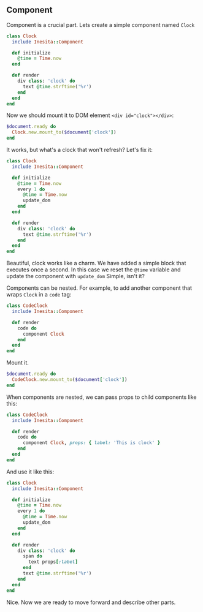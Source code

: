 ## Component

Component is a crucial part.
Lets create a simple component named `Clock`

```ruby
class Clock
  include Inesita::Component

  def initialize
    @time = Time.now
  end

  def render
    div class: 'clock' do
      text @time.strftime('%r')
    end
  end
end
```

Now we should mount it to DOM element `<div id="clock"></div>`:

```ruby
$document.ready do
  Clock.new.mount_to($document['clock'])
end
```

It works, but what's a clock that won't refresh? Let's fix it:

```ruby
class Clock
  include Inesita::Component

  def initialize
    @time = Time.now
    every 1 do
      @time = Time.now
      update_dom
    end
  end

  def render
    div class: 'clock' do
      text @time.strftime('%r')
    end
  end
end
```

Beautiful, clock works like a charm.
We have added a simple block that executes once a second. In this case we reset the `@time` variable and update the component with `update_dom`
Simple, isn't it?

Components can be nested. For example, to add another component that wraps `Clock` in a `code` tag:

```ruby
class CodeClock
  include Inesita::Component

  def render
    code do
      component Clock
    end
  end
end
```

Mount it.

```ruby
$document.ready do
  CodeClock.new.mount_to($document['clock'])
end
```

When components are nested, we can pass props to child components like this:

```ruby
class CodeClock
  include Inesita::Component

  def render
    code do
      component Clock, props: { label: 'This is clock' }
    end
  end
end
```

And use it like this:

```ruby
class Clock
  include Inesita::Component

  def initialize
    @time = Time.now
    every 1 do
      @time = Time.now
      update_dom
    end
  end

  def render
    div class: 'clock' do
      span do
        text props[:label]
      end
      text @time.strftime('%r')
    end
  end
end
```


Nice. Now we are ready to move forward and describe other parts.
